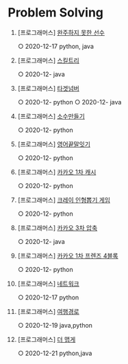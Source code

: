 # Problem Solving

1. [프로그래머스] [완주하지 못한 선수](https://programmers.co.kr/learn/courses/30/lessons/42576)
   
   ○ 2020-12-17 python, java
   
2. [프로그래머스] [스킬트리](https://programmers.co.kr/learn/courses/30/lessons/49993)

   ○ 2020-12- java
   
3. [프로그래머스] [타겟넘버](https://programmers.co.kr/learn/courses/30/lessons/43165)

   ○ 2020-12- python
   ○ 2020-12- java
   
4. [프로그래머스] [소수만들기](https://programmers.co.kr/learn/courses/30/lessons/12977)

   ○ 2020-12- python
      
5. [프로그래머스] [영어끝말잇기](https://programmers.co.kr/learn/courses/30/lessons/12981)

   ○ 2020-12- python   
   
6. [프로그래머스] [카카오 1차 캐시](https://programmers.co.kr/learn/courses/30/lessons/17680)

   ○ 2020-12- python
      
7. [프로그래머스] [크레이 인형뽑기 게임](https://programmers.co.kr/learn/courses/30/lessons/64061)

   ○ 2020-12- python
   
8. [프로그래머스] [카카오 3차 압축](https://programmers.co.kr/learn/courses/30/lessons/17684)

   ○ 2020-12- java
   
9. [프로그래머스] [카카오 1차 프렌즈 4블록](https://programmers.co.kr/learn/courses/30/lessons/17679)

   ○ 2020-12- python
   
10. [프로그래머스] [네트워크](https://programmers.co.kr/learn/courses/30/lessons/43162)

    ○ 2020-12-17 python
    
11. [프로그래머스] [여행경로](https://programmers.co.kr/learn/courses/30/lessons/43164)

    ○ 2020-12-19 java,python
    
12. [프로그래머스] [더 맵게](https://programmers.co.kr/learn/courses/30/lessons/42626)

    ○ 2020-12-21 python,java
   
